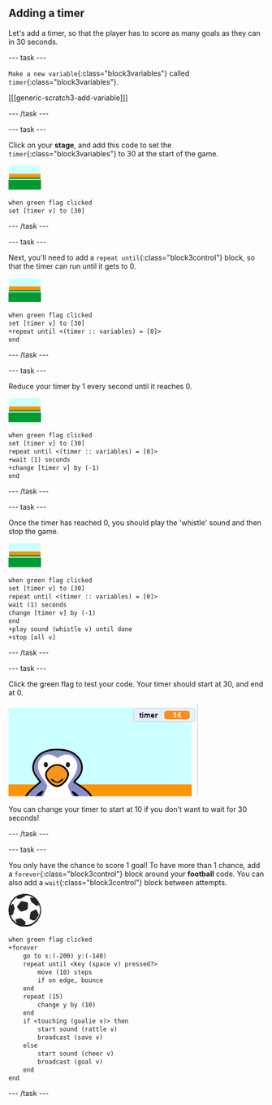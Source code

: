 ## Adding a timer

Let's add a timer, so that the player has to score as many goals as they can in 30 seconds.

--- task ---

`Make a new variable`{:class="block3variables"} called `timer`{:class="block3variables"}.

[[[generic-scratch3-add-variable]]]

--- /task ---

--- task ---

Click on your __stage__, and add this code to set the `timer`{:class="block3variables"} to 30 at the start of the game.

![stage sprite](images/stage-sprite.png)

```blocks3
when green flag clicked
set [timer v] to [30]
```

--- /task ---

--- task ---

Next, you'll need to add a `repeat until`{:class="block3control"} block, so that the timer can run until it gets to 0.

![stage sprite](images/stage-sprite.png)

```blocks3
when green flag clicked
set [timer v] to [30]
+repeat until <(timer :: variables) = [0]>
end
```

--- /task ---

--- task ---

Reduce your timer by 1 every second until it reaches 0.

![stage sprite](images/stage-sprite.png)

```blocks3
when green flag clicked
set [timer v] to [30]
repeat until <(timer :: variables) = [0]>
+wait (1) seconds
+change [timer v] by (-1)
end
```

--- /task ---

--- task ---

Once the timer has reached 0, you should play the 'whistle' sound and then stop the game.

![stage sprite](images/stage-sprite.png)

```blocks3
when green flag clicked
set [timer v] to [30]
repeat until <(timer :: variables) = [0]>
wait (1) seconds
change [timer v] by (-1)
end
+play sound (whistle v) until done
+stop [all v]
```

--- /task ---

--- task ---

Click the green flag to test your code. Your timer should start at 30, and end at 0.

![screenshot](images/goalie-timer-test.png)

You can change your timer to start at 10 if you don't want to wait for 30 seconds!

--- /task ---

--- task ---

You only have the chance to score 1 goal! To have more than 1 chance, add a `forever`{:class="block3control"} block around your __football__ code. You can also add a `wait`{:class="block3control"} block between attempts.

![football sprite](images/football-sprite.png)

```blocks3
when green flag clicked
+forever
	go to x:(-200) y:(-140)
	repeat until <key (space v) pressed?>
		move (10) steps
		if on edge, bounce
	end
	repeat (15)
		change y by (10)
	end
	if <touching (goalie v)> then
		start sound (rattle v)
		broadcast (save v)
	else
		start sound (cheer v)
		broadcast (goal v)
	end
end
```

--- /task ---

